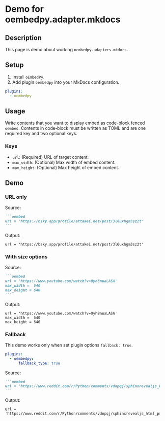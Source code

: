 # Demo for oembedpy.adapter.mkdocs

## Description

This page is demo about working `oembedpy.adapters.mkdocs`.

## Setup

1. Install `oEmbedPy`.
2. Add plugin `oembedpy` into your MkDocs configuration.

```yaml
plugins:
  - oembedpy
```

## Usage

Write contents that you want to display embed as code-block fenced `oembed`.
Contents in code-block must be written as TOML and are one required key and two optional keys.

### Keys

* `url`: (Required) URL of target content.
* `max_width`: (Optional) Max width of embed content.
* `max_height`: (Optional) Max height of embed content.

## Demo

### URL only

Source:

````markdown
```oembed
url = 'https://bsky.app/profile/attakei.net/post/3l6uxhgm3sz2t'
```
````

Output:

```oembed
url = 'https://bsky.app/profile/attakei.net/post/3l6uxhgm3sz2t'
```

### With size options

Source:

````markdown
```oembed
url = 'https://www.youtube.com/watch?v=Oyh8nuaLASA'
max_width =  640
max_height = 640
```
````

Output:

```oembed
url = 'https://www.youtube.com/watch?v=Oyh8nuaLASA'
max_width =  640
max_height = 640
```

### Fallback

This demo works only when set plugin options `fallback: true`.

```yaml
plugins:
  - oembedpy:
      fallback_type: true
```

Source:

````markdown
```oembed
url = 'https://www.reddit.com/r/Python/comments/vdopqj/sphinxrevealjs_html_presentation_builder_for/'
```
````

Output:

```oembed
url = 'https://www.reddit.com/r/Python/comments/vdopqj/sphinxrevealjs_html_presentation_builder_for/'
```
